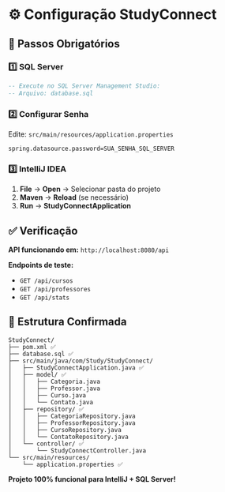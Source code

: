 # ⚙️ Configuração StudyConnect

## 🎯 Passos Obrigatórios

### 1️⃣ SQL Server
```sql
-- Execute no SQL Server Management Studio:
-- Arquivo: database.sql
```

### 2️⃣ Configurar Senha
Edite: `src/main/resources/application.properties`
```properties
spring.datasource.password=SUA_SENHA_SQL_SERVER
```

### 3️⃣ IntelliJ IDEA
1. **File** → **Open** → Selecionar pasta do projeto
2. **Maven** → **Reload** (se necessário)
3. **Run** → **StudyConnectApplication**

## ✅ Verificação

**API funcionando em:** `http://localhost:8080/api`

**Endpoints de teste:**
- `GET /api/cursos`
- `GET /api/professores`
- `GET /api/stats`

## 🔧 Estrutura Confirmada

```
StudyConnect/
├── pom.xml ✅
├── database.sql ✅
├── src/main/java/com/Study/StudyConnect/
│   ├── StudyConnectApplication.java ✅
│   ├── model/ ✅
│   │   ├── Categoria.java
│   │   ├── Professor.java
│   │   ├── Curso.java
│   │   └── Contato.java
│   ├── repository/ ✅
│   │   ├── CategoriaRepository.java
│   │   ├── ProfessorRepository.java
│   │   ├── CursoRepository.java
│   │   └── ContatoRepository.java
│   └── controller/ ✅
│       └── StudyConnectController.java
└── src/main/resources/
    └── application.properties ✅
```

**Projeto 100% funcional para IntelliJ + SQL Server!**